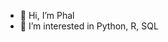 - 👋 Hi, I’m Phal
- 👀 I’m interested in Python, R, SQL
<!---
PhalHuon/PhalHuon is a ✨ special ✨ repository because its `README.md` (this file) appears on your GitHub profile.
You can click the Preview link to take a look at your changes.
--->
